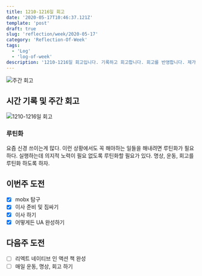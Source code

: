 ```yaml
---
title: 1210-1216일 회고
date: '2020-05-17T10:46:37.121Z'
template: 'post'
draft: true
slug: 'reflection/week/2020-05-17'
category: 'Reflection-Of-Week'
tags:
  - 'Log'
  - 'log-of-week'
description: '1210-1216일 회고입니다. 기록하고 회고합니다. 회고를 반영합니다. 제가 자라는 방식입니다.'
---
```

![주간 회고](https://imgur.com/PwMHNaY.png)


## 시간 기록 및 주간 회고 

![1210-1216일 회고](https://imgur.com/7OYBxGv.png)

### 루틴화
요즘 신경 쓰이는게 많다. 이런 상황에서도 꼭 해야하는 일들을 해내려면 루틴화가 필요하다. 실행하는데 의지적 노력이 필요 없도록 루틴화할 필요가 있다. 명상, 운동, 회고를 루틴화 하도록 하자.

## 이번주 도전
- [x] mobx 탐구 
- [x] 이사 준비 및 짐싸기
- [x] 이사 하기 
- [x] 어떻게든 UA 완성하기 

## 다음주 도전
- [ ] 리엑트 네이티브 인 액션 책 완성
- [ ] 매일 운동, 명상, 회고 하기 
